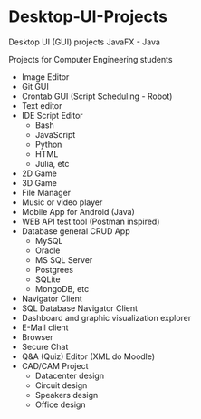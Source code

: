 # Desktop-UI-Projects
Desktop UI (GUI) projects JavaFX - Java

Projects for Computer Engineering students

- Image Editor
- Git GUI
- Crontab GUI (Script Scheduling -  Robot)
- Text editor
- IDE Script Editor
    - Bash
    - JavaScript
    - Python
    - HTML
    - Julia, etc
- 2D Game
- 3D Game
- File Manager
- Music or video player
- Mobile App for Android (Java)
- WEB API test tool (Postman inspired)
- Database general CRUD App
    - MySQL
    - Oracle
    - MS SQL Server
    - Postgrees
    - SQLite
    - MongoDB, etc
- Navigator Client
- SQL Database Navigator Client
- Dashboard and graphic visualization explorer
- E-Mail client
- Browser
- Secure Chat
- Q&A (Quiz) Editor (XML do Moodle)
- CAD/CAM Project
    - Datacenter design
    - Circuit design
    - Speakers design
    - Office design
